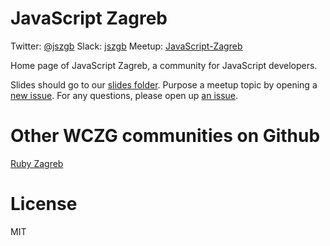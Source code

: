 # JavaScript Zagreb

Twitter: [@jszgb](https://twitter.com/jszgb)
Slack: [jszgb](https://jszgb-slack.herokuapp.com/)
Meetup: [JavaScript-Zagreb](http://www.meetup.com/JavaScript-Zagreb/)

Home page of JavaScript Zagreb, a community for JavaScript developers.

Slides should go to our [slides folder](https://github.com/jszgb/jszgb.github.io/blob/master/slides/slides.md).
Purpose a meetup topic by opening a [new issue](https://github.com/jszgb/jszgb.github.io/issues/new).
For any questions, please open up [an issue](https://github.com/jszgb/jszgb.github.io/issues/new).

# Other WCZG communities on Github

[Ruby Zagreb](https://github.com/rubyzg)

# License

MIT
